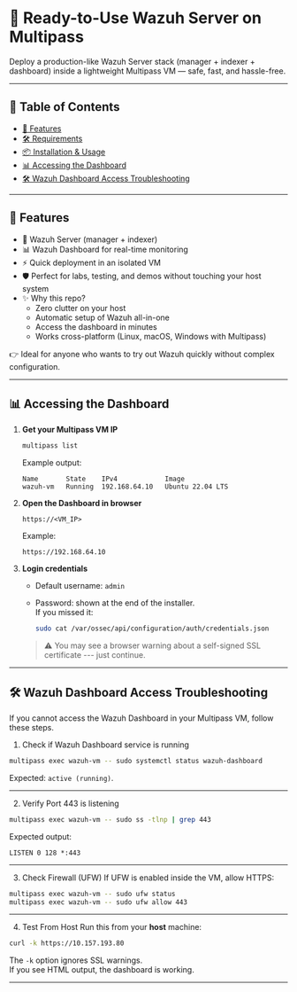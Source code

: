 # 🚀 Ready-to-Use Wazuh Server on Multipass

Deploy a production-like Wazuh Server stack (manager + indexer + dashboard) inside a lightweight Multipass VM — safe, fast, and hassle-free.

---

## 📑 Table of Contents

- [🚀 Features](#-features)
- [🛠️ Requirements](#️-requirements)
- [📦 Installation & Usage](#-installation--usage)
- [📊 Accessing the Dashboard](#-accessing-the-dashboard)
- [🛠️ Wazuh Dashboard Access Troubleshooting](#-wazuh-dashboard-access-troubleshooting)

---

## 🚀 Features

- 🔐 Wazuh Server (manager + indexer)
- 📊 Wazuh Dashboard for real-time monitoring
- ⚡ Quick deployment in an isolated VM
- 🛡️ Perfect for labs, testing, and demos without touching your host system
- ✨ Why this repo?
    - Zero clutter on your host
    - Automatic setup of Wazuh all-in-one
    - Access the dashboard in minutes
    - Works cross-platform (Linux, macOS, Windows with Multipass)

👉 Ideal for anyone who wants to try out Wazuh quickly without complex configuration.

---

## 📊 Accessing the Dashboard

1.  **Get your Multipass VM IP**

    ``` bash
    multipass list
    ```

    Example output:

        Name       State    IPv4            Image
        wazuh-vm   Running  192.168.64.10   Ubuntu 22.04 LTS

2.  **Open the Dashboard in browser**

        https://<VM_IP>

    Example:

        https://192.168.64.10

3.  **Login credentials**

    -   Default username: `admin`

    -   Password: shown at the end of the installer.\
        If you missed it:

        ``` bash
        sudo cat /var/ossec/api/configuration/auth/credentials.json
        ```

    > ⚠️ You may see a browser warning about a self-signed SSL
    > certificate --- just continue.

------------------------------------------------------------------------

## 🛠️ Wazuh Dashboard Access Troubleshooting

If you cannot access the Wazuh Dashboard in your Multipass VM, follow these steps.

1. Check if Wazuh Dashboard service is running
```bash
multipass exec wazuh-vm -- sudo systemctl status wazuh-dashboard
```
Expected: `active (running)`.

---

2. Verify Port 443 is listening
```bash
multipass exec wazuh-vm -- sudo ss -tlnp | grep 443
```
Expected output:
```
LISTEN 0 128 *:443
```

---

3. Check Firewall (UFW)
If UFW is enabled inside the VM, allow HTTPS:
```bash
multipass exec wazuh-vm -- sudo ufw status
multipass exec wazuh-vm -- sudo ufw allow 443
```

---

4. Test From Host
Run this from your **host** machine:
```bash
curl -k https://10.157.193.80
```
The `-k` option ignores SSL warnings.  
If you see HTML output, the dashboard is working.

------------------------------------------------------------------------
